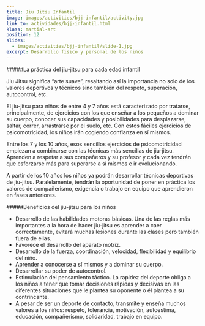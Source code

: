 ```yaml
---
title: Jiu Jitsu Infantil
image: images/activities/bjj-infantil/activity.jpg
link_to: actividades/bjj-infantil.html
klass: martial-art
position: 12
slides:
  - images/activities/bjj-infantil/slide-1.jpg
excerpt: Desarrollo físico y personal de los niños
---
```

#####La práctica del jiu-jitsu para cada edad infantil

Jiu Jitsu significa “arte suave”, resaltando así la importancia no solo de los valores deportivos y técnicos sino también del respeto, superación, autocontrol, etc.

El jiu-jitsu para niños de entre 4 y 7 años está caracterizado por tratarse, principalmente, de ejercicios con los que enseñar a los pequeños a dominar su cuerpo, conocer sus capacidades y posibilidades para desplazarse, saltar, correr, arrastrarse por el suelo, etc. Con estos fáciles ejercicios de psicomotricidad, los niños irán cogiendo confianza en sí mismos.

Entre los 7 y los 10 años, esos sencillos ejercicios de psicomotricidad empiezan a combinarse con las técnicas más sencillas de jiu-jitsu. Aprenden a respetar a sus compañeros y su profesor y cada vez tendrán que esforzarse más para superarse a sí mismos e ir evolucionando.

A partir de los 10 años los niños ya podrán desarrollar técnicas deportivas de jiu-jitsu. Paralelamente, tendrán la oportunidad de poner en práctica los valores de compañerismo, exigencia o trabajo en equipo que aprendieron en fases anteriores.

#####Beneficios del jiu-jitsu para los niños

* Desarrollo de las habilidades motoras básicas. Una de las reglas más importantes a la hora de hacer jiu-jitsu es aprender a caer correctamente, evitará muchas lesiones durante las clases pero también fuera de ellas.
* Favorece el desarrollo del aparato motriz.
* Desarrollo de la fuerza, coordinación, velocidad, flexibilidad y equilibrio del niño.
* Aprender a conocerse a sí mismos y a dominar su cuerpo.
* Desarrollar su poder de autocontrol.
* Estimulación del pensamiento táctico. La rapidez del deporte obliga a los niños a tener que tomar decisiones rápidas y decisivas en las diferentes situaciones que le plantea su oponente o él plantea a su contrincante.
* A pesar de ser un deporte de contacto, transmite y enseña muchos valores a los niños: respeto, tolerancia, motivación, autoestima, educación, compañerismo, solidaridad, trabajo en equipo.
